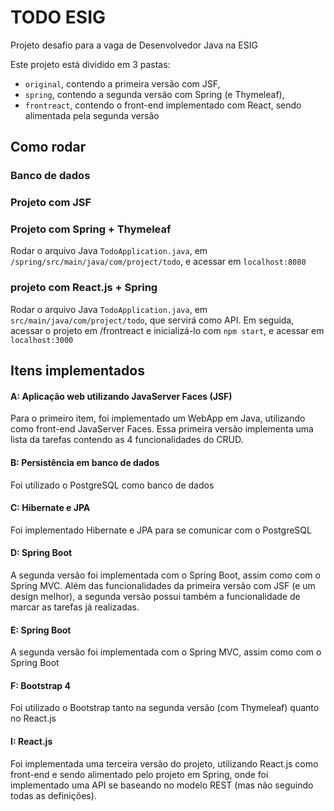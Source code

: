 # TODO ESIG

Projeto desafio para a vaga de Desenvolvedor Java na ESIG

Este projeto está dividido em 3 pastas: 
- `original`, contendo a primeira versão com JSF,
- `spring`, contendo a segunda versão com Spring (e Thymeleaf),
- `frontreact`, contendo o front-end implementado com React, sendo alimentada pela segunda versão

## Como rodar
### Banco de dados
### Projeto com JSF
### Projeto com Spring + Thymeleaf
Rodar o arquivo Java `TodoApplication.java`, em `/spring/src/main/java/com/project/todo`, e acessar em `localhost:8080`

### projeto com React.js + Spring
Rodar o arquivo Java `TodoApplication.java`, em `src/main/java/com/project/todo`, que servirá como API. Em seguida, acessar o projeto em /frontreact e inicializá-lo com `npm start`, e acessar em `localhost:3000`

## Itens implementados
#### A: Aplicação web utilizando JavaServer Faces (JSF)
Para o primeiro item, foi implementado um WebApp em Java, utilizando como front-end JavaServer Faces. Essa primeira versão implementa uma lista da tarefas contendo as 4 funcionalidades do CRUD.

#### B: Persistência em banco de dados
Foi utilizado o PostgreSQL como banco de dados

#### C: Hibernate e JPA
Foi implementado Hibernate e JPA para se comunicar com o PostgreSQL

#### D: Spring Boot
A segunda versão foi implementada com o Spring Boot, assim como com o Spring MVC. Além das funcionalidades da primeira versão com JSF (e um design melhor), a segunda versão possui também a funcionalidade de marcar as tarefas já realizadas.

#### E: Spring Boot
A segunda versão foi implementada com o Spring MVC, assim como com o Spring Boot

#### F: Bootstrap 4
Foi utilizado o Bootstrap tanto na segunda versão (com Thymeleaf) quanto no React.js

#### I: React.js
Foi implementada uma terceira versão do projeto, utilizando React.js como front-end e sendo alimentado pelo projeto em Spring, onde foi implementado uma API se baseando no modelo REST (mas não seguindo todas as definições).
